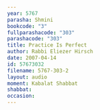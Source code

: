 ```yaml
---
year: 5767
parasha: Shmini
bookcode: "3"
fullparashacode: "303"
parashacode: "303"
title: Practice Is Perfect
author: Rabbi Eliezer Hirsch
date: 2007-04-14
id: 57673032
filename: 5767-303-2
layout: audio
moment: Kabalat Shabbat
shabbat: 
occasion: 
---
```

